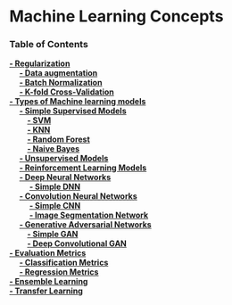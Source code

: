 # Machine Learning Concepts

### Table of Contents
**[- Regularization](Evaluation.md)**<br>
&emsp; **[- Data augmentation](Evaluation.md#Test)**<br>
&emsp; **[- Batch Normalization](regularization/batch_normalization.md)**<br>
&emsp; **[- K-fold Cross-Validation](regularization/kfold_cross_validation.md)**<br>
**[- Types of Machine learning models](#installation-instructions)**<br>
&emsp; **[- Simple Supervised Models](#usage-instructions)**<br>
&emsp;&emsp; **[- SVM](models/SVM/SVM.md)**<br>
&emsp;&emsp; **[- KNN](models/KNN/KNN.md)**<br>
&emsp;&emsp; **[- Random Forest](models/random_forest/random_forest.md)**<br>
&emsp;&emsp; **[- Naive Bayes](models/naive_bayes/naive_bayes.md)**<br>
&emsp; **[- Unsupervised Models](#usage-instructions)**<br>
&emsp; **[- Reinforcement Learning Models](#usage-instructions)**<br>
&emsp; **[- Deep Neural Networks](#usage-instructions)**<br>
&emsp; &emsp;  **[- Simple DNN](models/DNN/simple_DNN/simple_DNN.py)**<br>
&emsp; **[- Convolution Neural Networks](#usage-instructions)**<br>
&emsp; &emsp; **[- Simple CNN](models/CNN/simple_CNN/simple_CNN.py)**<br>
&emsp; &emsp; **[- Image Segmentation Network](#usage-instructions)**<br>
&emsp; **[- Generative Adversarial Networks](#usage-instructions)**<br>
&emsp;&emsp; **[- Simple GAN](models/GAN/SimpleGAN.py)**<br>
&emsp;&emsp; **[- Deep Convolutional GAN](models/GAN/DCGan.py)**<br>
**[- Evaluation Metrics](#troubleshooting)**<br>
&emsp; **[- Classification Metrics](evaluation_metrics/classification_metrics.md)**<br>
&emsp; **[- Regression Metrics](evaluation_metrics/regression_metrics.md)**<br>
**[- Ensemble Learning](#troubleshooting)**<br>
**[- Transfer Learning](#troubleshooting)**<br>
